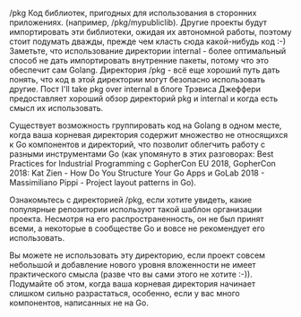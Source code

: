 /pkg
Код библиотек, пригодных для использования в сторонних приложениях. (например, /pkg/mypubliclib). Другие проекты будут импортировать эти библиотеки, ожидая их автономной работы, поэтому стоит подумать дважды, прежде чем класть сюда какой-нибудь код :-) Заметьте, что использование директории internal - более оптимальный способ не дать импортировать внутренние пакеты, потому что это обеспечит сам Golang. Директория /pkg - всё еще хороший путь дать понять, что код в этой директории могут безопасно использовать другие. Пост I'll take pkg over internal в блоге Трэвиса Джеффери предоставляет хороший обзор директорий pkg и internal и когда есть смысл их использовать.

Существует возможность группировать код на Golang в одном месте, когда ваша корневая директория содержит множество не относящихся к Go компонентов и директорий, что позволит облегчить работу с разными инструментами Go (как упомянуто в этих разговорах: Best Practices for Industrial Programming с GopherCon EU 2018, GopherCon 2018: Kat Zien - How Do You Structure Your Go Apps и GoLab 2018 - Massimiliano Pippi - Project layout patterns in Go).

Ознакомьтесь с директорией /pkg, если хотите увидеть, какие популярные репозитории используют такой шаблон организации проекта. Несмотря на его распространенность, он не был принят всеми, а некоторые в сообществе Go и вовсе не рекомендует его использовать.

Вы можете не использовать эту директорию, если проект совсем небольшой и добавление нового уровня вложенности не имеет практического смысла (разве что вы сами этого не хотите :-)). Подумайте об этом, когда ваша корневая директория начинает слишком сильно разрастаться, особенно, если у вас много компонентов, написанных не на Go.